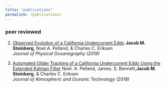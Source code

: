 ```yaml
---
title: "publications"
permalink: /publications/
---
```


### peer reviewed 
2.  [Observed Evolution of a California Undercurrent Eddy][2] 
    **Jacob M. Steinberg**, Noel A. Pelland, & Charles C. Eriksen  
    *Journal of Physical Oceanography (2019)* 

1.  [Automated Glider Tracking of a California Undercurrent Eddy Using the Extended Kalman Filter][1]
    Noel. A. Pelland, James. S. Bennett,**Jacob M. Steinberg**, & Charles C. Eriksen  
    *Journal of Atmospheric and Oceanic Technology (2018)*  

[1]: /assets/documents/pelland_et_al_2018.pdf
[2]: /assets/documents/steinberg_et_al_2019.pdf
